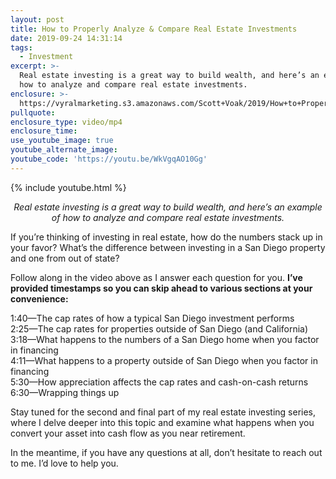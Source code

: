 ```yaml
---
layout: post
title: How to Properly Analyze & Compare Real Estate Investments
date: 2019-09-24 14:31:14
tags:
  - Investment
excerpt: >-
  Real estate investing is a great way to build wealth, and here’s an example of
  how to analyze and compare real estate investments.
enclosure: >-
  https://vyralmarketing.s3.amazonaws.com/Scott+Voak/2019/How+to+Properly+Analyze+%26+Compare+Real+Estate+Investments.mp4
pullquote:
enclosure_type: video/mp4
enclosure_time:
use_youtube_image: true
youtube_alternate_image:
youtube_code: 'https://youtu.be/WkVgqAO10Gg'
---
```


{% include youtube.html %}

<p style="text-align: center;"><em>Real estate investing is a great way to build wealth, and here’s an example of how to analyze and compare real estate investments.</em></p>

If you’re thinking of investing in real estate, how do the numbers stack up in your favor? What’s the difference between investing in a San Diego property and one from out of state?

Follow along in the video above as I answer each question for you. **I’ve provided timestamps so you can skip ahead to various sections at your convenience:&nbsp;**

1:40—The cap rates of how a typical San Diego investment performs<br>2:25—The cap rates for properties outside of San Diego (and California)<br>3:18—What happens to the numbers of a San Diego home when you factor in financing<br>4:11—What happens to a property outside of San Diego when you factor in financing<br>5:30—How appreciation affects the cap rates and cash-on-cash returns<br>6:30—Wrapping things up&nbsp;

Stay tuned for the second and final part of my real estate investing series, where I delve deeper into this topic and examine what happens when you convert your asset into cash flow as you near retirement.&nbsp;

In the meantime, if you have any questions at all, don’t hesitate to reach out to me. I’d love to help you.&nbsp;<br>&nbsp;